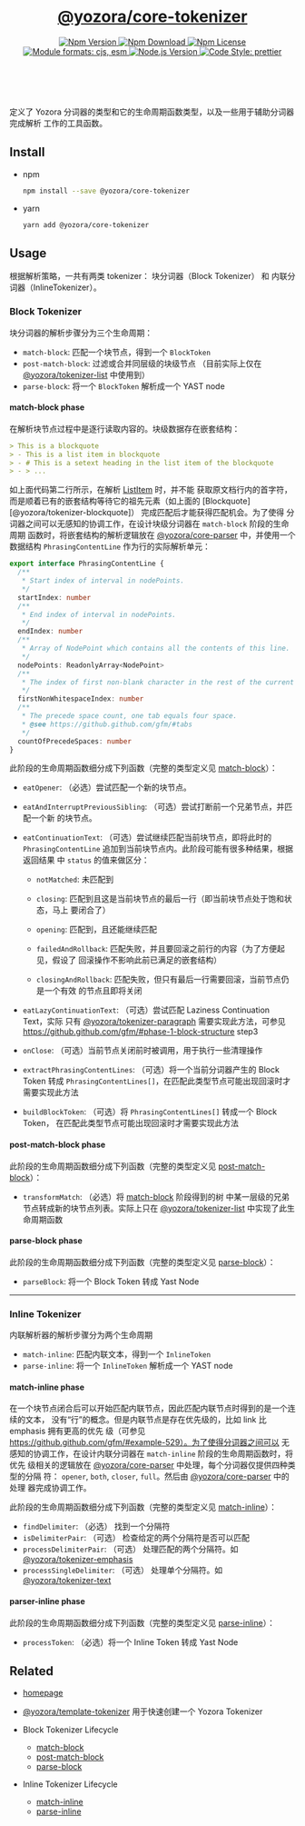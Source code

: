 <header>
  <h1 align="center">
    <a href="https://github.com/yozorajs/yozora/tree/main/packages/core-tokenizer#readme">@yozora/core-tokenizer</a>
  </h1>
  <div align="center">
    <a href="https://www.npmjs.com/package/@yozora/core-tokenizer">
      <img
        alt="Npm Version"
        src="https://img.shields.io/npm/v/@yozora/core-tokenizer.svg"
      />
    </a>
    <a href="https://www.npmjs.com/package/@yozora/core-tokenizer">
      <img
        alt="Npm Download"
        src="https://img.shields.io/npm/dm/@yozora/core-tokenizer.svg"
      />
    </a>
    <a href="https://www.npmjs.com/package/@yozora/core-tokenizer">
      <img
        alt="Npm License"
        src="https://img.shields.io/npm/l/@yozora/core-tokenizer.svg"
      />
    </a>
    <a href="#install">
      <img
        alt="Module formats: cjs, esm"
        src="https://img.shields.io/badge/module_formats-cjs%2C%20esm-green.svg"
      />
    </a>
    <a href="https://github.com/nodejs/node">
      <img
        alt="Node.js Version"
        src="https://img.shields.io/node/v/@yozora/core-tokenizer"
      />
    </a>
    <a href="https://github.com/prettier/prettier">
      <img
        alt="Code Style: prettier"
        src="https://img.shields.io/badge/code_style-prettier-ff69b4.svg?style=flat-square"
      />
    </a>
  </div>
</header>
<br/>


定义了 Yozora 分词器的类型和它的生命周期函数类型，以及一些用于辅助分词器完成解析
工作的工具函数。


## Install

* npm

  ```bash
  npm install --save @yozora/core-tokenizer
  ```

* yarn

  ```bash
  yarn add @yozora/core-tokenizer
  ```


## Usage

根据解析策略，一共有两类 tokenizer： 块分词器（Block Tokenizer） 和
内联分词器（InlineTokenizer）。 


### Block Tokenizer

块分词器的解析步骤分为三个生命周期：

* `match-block`: 匹配一个块节点，得到一个 `BlockToken`
* `post-match-block`: 过滤或合并同层级的块级节点 （目前实际上仅在 [@yozora/tokenizer-list][] 中使用到）
* `parse-block`: 将一个 `BlockToken` 解析成一个 YAST node

#### match-block phase

在解析块节点过程中是逐行读取内容的。块级数据存在嵌套结构：

```markdown {2}
> This is a blockquote
> - This is a list item in blockquote
> - # This is a setext heading in the list item of the blockquote
> - > ...
```

如上面代码第二行所示，在解析 [ListItem][@yozora/tokenizer-list] 时，并不能
获取原文档行内的首字符，而是顺着已有的嵌套结构等待它的祖先元素（如上面的
[Blockquote][@yozora/tokenizer-blockquote]） 完成匹配后才能获得匹配机会。为了使得
分词器之间可以无感知的协调工作，在设计块级分词器在 `match-block` 阶段的生命周期
函数时，将嵌套结构的解析逻辑放在 [@yozora/core-parser][] 中，并使用一个数据结构
`PhrasingContentLine` 作为行的实际解析单元：

```typescript
export interface PhrasingContentLine {
  /**
   * Start index of interval in nodePoints.
   */
  startIndex: number
  /**
   * End index of interval in nodePoints.
   */
  endIndex: number
  /**
   * Array of NodePoint which contains all the contents of this line.
   */
  nodePoints: ReadonlyArray<NodePoint>
  /**
   * The index of first non-blank character in the rest of the current line
   */
  firstNonWhitespaceIndex: number
  /**
   * The precede space count, one tab equals four space.
   * @see https://github.github.com/gfm/#tabs
   */
  countOfPrecedeSpaces: number
}
```

此阶段的生命周期函数细分成下列函数（完整的类型定义见 [match-block][lifecycle-match-block]）：

* `eatOpener`: （必选）尝试匹配一个新的块节点。

* `eatAndInterruptPreviousSibling`: （可选）尝试打断前一个兄弟节点，并匹配一个新
  的块节点。

* `eatContinuationText`: （可选）尝试继续匹配当前块节点，即将此时的
  `PhrasingContentLine` 追加到当前块节点内。此阶段可能有很多种结果，根据返回结果
  中 `status` 的值来做区分：

  - `notMatched`: 未匹配到

  - `closing`: 匹配到且这是当前块节点的最后一行（即当前块节点处于饱和状态，马上
    要闭合了） 

  - `opening`: 匹配到，且还能继续匹配

  - `failedAndRollback`: 匹配失败，并且要回滚之前行的内容（为了方便起见，假设了
    回滚操作不影响此前已满足的嵌套结构）

  - `closingAndRollback`: 匹配失败，但只有最后一行需要回滚，当前节点仍是一个有效
    的节点且即将关闭

* `eatLazyContinuationText`: （可选）尝试匹配 Laziness Continuation Text，实际
  只有 [@yozora/tokenizer-paragraph][] 需要实现此方法，可参见 
  https://github.github.com/gfm/#phase-1-block-structure step3

* `onClose`: （可选）当前节点关闭前时被调用，用于执行一些清理操作

* `extractPhrasingContentLines`: （可选）将一个当前分词器产生的 Block Token
  转成 `PhrasingContentLines[]`，在匹配此类型节点可能出现回滚时才需要实现此方法

* `buildBlockToken`: （可选）将 `PhrasingContentLines[]` 转成一个 Block Token，
  在匹配此类型节点可能出现回滚时才需要实现此方法

#### post-match-block phase

此阶段的生命周期函数细分成下列函数（完整的类型定义见 [post-match-block][lifecycle-post-match-block]）：

* `transformMatch`: （必选）将 [match-block][lifecycle-match-block] 阶段得到的树
  中某一层级的兄弟节点转成新的块节点列表。实际上只在 [@yozora/tokenizer-list][]
  中实现了此生命周期函数

#### parse-block phase

此阶段的生命周期函数细分成下列函数（完整的类型定义见 [parse-block][lifecycle-parse-block]）：

* `parseBlock`: 将一个 Block Token 转成 Yast Node

---

### Inline Tokenizer

内联解析器的解析步骤分为两个生命周期

* `match-inline`: 匹配内联文本，得到一个 `InlineToken`
* `parse-inline`: 将一个 `InlineToken` 解析成一个 YAST node

#### match-inline phase

在一个块节点闭合后可以开始匹配内联节点，因此匹配内联节点时得到的是一个连续的文本，
没有“行”的概念。但是内联节点是存在优先级的，比如 link 比 emphasis 拥有更高的优先
级（可参见 https://github.github.com/gfm/#example-529）。为了使得分词器之间可以
无感知的协调工作，在设计内联分词器在 `match-inline` 阶段的生命周期函数时，将优先
级相关的逻辑放在 [@yozora/core-parser][] 中处理，每个分词器仅提供四种类型的分隔
符： `opener`, `both`, `closer`, `full`。然后由 [@yozora/core-parser][] 中的处理
器完成协调工作。

此阶段的生命周期函数细分成下列函数（完整的类型定义见 [match-inline][lifecycle-match-inline]）：

* `findDelimiter`: （必选） 找到一个分隔符
* `isDelimiterPair`: （可选） 检查给定的两个分隔符是否可以匹配
* `processDelimiterPair`: （可选） 处理匹配的两个分隔符。如 [@yozora/tokenizer-emphasis][]
* `processSingleDelimiter`: （可选） 处理单个分隔符。如 [@yozora/tokenizer-text][]

#### parser-inline phase

此阶段的生命周期函数细分成下列函数（完整的类型定义见 [parse-inline][lifecycle-parse-inline]）：

* `processToken`: （必选）将一个 Inline Token 转成 Yast Node

## Related

* [homepage][]

* [@yozora/template-tokenizer][] 用于快速创建一个 Yozora Tokenizer

* Block Tokenizer Lifecycle
  - [match-block][lifecycle-match-block]
  - [post-match-block][lifecycle-post-match-block]
  - [parse-block][lifecycle-parse-block]

* Inline Tokenizer Lifecycle
  - [match-inline][lifecycle-match-inline]
  - [parse-inline][lifecycle-parse-inline]



[homepage]: https://github.com/yozorajs/yozora/tree/main/packages/core-tokenizer#readme
[lifecycle-match-block]: https://github.com/yozorajs/yozora/blob/main/packages/core-tokenizer/src/types/lifecycle/match-block.ts
[lifecycle-match-inline]: https://github.com/yozorajs/yozora/blob/main/packages/core-tokenizer/src/types/lifecycle/match-inline.ts
[lifecycle-parse-block]: https://github.com/yozorajs/yozora/blob/main/packages/core-tokenizer/src/types/lifecycle/parse-block.ts
[lifecycle-parse-inline]: https://github.com/yozorajs/yozora/blob/main/packages/core-tokenizer/src/types/lifecycle/parse-inline.ts
[lifecycle-post-match-block]: https://github.com/yozorajs/yozora/blob/main/packages/core-tokenizer/src/types/lifecycle/post-match-block.ts
[@yozora/core-parser]: https://www.npmjs.com/package/@yozora/core-parser
[@yozora/template-tokenizer]: https://www.npmjs.com/package/@yozora/template-tokenizer
[@yozora/tokenizer-emphasis]: https://www.npmjs.com/package/@yozora/tokenizer-emphasis
[@yozora/tokenizer-list]: https://www.npmjs.com/package/@yozora/tokenizer-list
[@yozora/tokenizer-paragraph]: https://www.npmjs.com/package/@yozora/tokenizer-paragraph
[@yozora/tokenizer-text]: https://www.npmjs.com/package/@yozora/tokenizer-text
